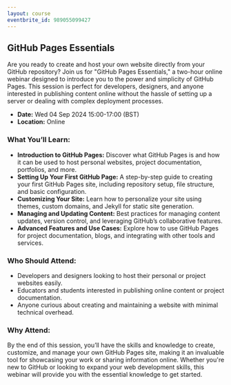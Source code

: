 ```yaml
---
layout: course
eventbrite_id: 989055099427
---
```


## GitHub Pages Essentials

Are you ready to create and host your own website directly from your GitHub
repository? Join us for "GitHub Pages Essentials," a two-hour online webinar
designed to introduce you to the power and simplicity of GitHub Pages. This
session is perfect for developers, designers, and anyone interested in
publishing content online without the hassle of setting up a server or
dealing with complex deployment processes.

* **Date:** Wed 04 Sep 2024 15:00-17:00 (BST)
* **Location:** Online

### What You’ll Learn:

* **Introduction to GitHub Pages:** Discover what GitHub Pages is and how it
can be used to host personal websites, project documentation, portfolios,
and more.
* **Setting Up Your First GitHub Page:** A step-by-step guide to creating
your first GitHub Pages site, including repository setup, file structure, and
basic configuration.
* **Customizing Your Site:** Learn how to personalize your site using themes,
custom domains, and Jekyll for static site generation.
* **Managing and Updating Content:** Best practices for managing content
updates, version control, and leveraging GitHub’s collaborative features.
* **Advanced Features and Use Cases:** Explore how to use GitHub Pages for
project documentation, blogs, and integrating with other tools and services.

### Who Should Attend:

* Developers and designers looking to host their personal or project
websites easily.
* Educators and students interested in publishing online content or project
documentation.
* Anyone curious about creating and maintaining a website with minimal
technical overhead.

### Why Attend:

By the end of this session, you’ll have the skills and knowledge to create,
customize, and manage your own GitHub Pages site, making it an invaluable
tool for showcasing your work or sharing information online. Whether you're
new to GitHub or looking to expand your web development skills, this webinar
will provide you with the essential knowledge to get started.

